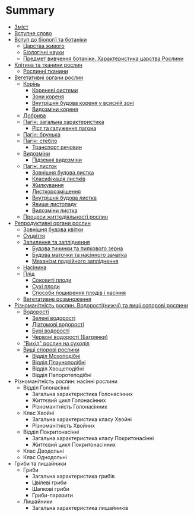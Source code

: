 # Summary

* [Зміст](README.md)
* [Вступне слово](vstup.md)
* [Вступ до бiологiї та ботанiки](1/predmet_vivchennya_biologi_osnovni_oznaki_zhivo_materi_oznachennya.md)
   * [Царства живого](1/tsarstva_zhivogo.md)
   * [Бiологiчнi науки](1/biologichni_nauki.md)
   * [Предмет вивчення ботанiки. Характеристика царства Рослини](1/predmet_vivchennya_botaniki_harakteristika_tsarstva_roslini.md)
* [Клiтина та тканини рослин](2/roslinna_klitina.md)
   * [Рослиннi тканини](2/roslinni_tkanini.md)
* [Вегетативнi органи рослин](3/organi_roslin.md)
   * [Корiнь](3/korin.md)
       * [Кореневi системи](3/korenevi_sistemi.md)
       * [Зони кореня](3/zoni_korenya.md)
       * [Внутрiшня будова кореня у всиснiй зонi](3/vnutrishnya_budova_korenya_u_vsisnii_zoni.md)
       * [Видозмiни кореня](3/vidozmini_korenya.md)
   * [Добрива](3/dobriva.md)
   * [Пагiн: загальна характеристика](3/pagin_zagalna_harakteristika.md)
       * [Рiст та галуження пагона](3/rist_ta_galuzhennya_pagona.md)
   * [Пагiн: брунька](3/pagin_brunka.md)
   * [Пагiн: стебло](3/pagin_steblo.md)
       * [Транспорт речовин](3/transport_rechovin.md)
   * [Видозмiни](3/nadzemni_vidozmini.md)
       * [Пiдземнi видозмiни](3/pidzemni_vidozmini.md)
   * [Пагiн: листок](3/pagin_listok.md)
       * [Зовнiшня будова листка](3/zovnishnya_budova_listka.md)
       * [Класифiкацiя листкiв](3/klasifikatsiya_listkiv.md)
       * [Жилкування](3/zhilkuvannya.md)
       * [Листкорозмiщення](3/listkorozmischennya.md)
       * [Внутрiшня будова листка](3/vnutrishnya_budova_listka.md)
       * [Явище листопаду](3/yavische_listopadu.md)
       * [Видозмiни листка](3/vidozmini_listka.md)
   * [Процеси життєдiяльностi рослин](3/protsesi_zhittdiyalnosti_roslin.md)
* [Репродуктивнi органи рослин](4/reproduktivni_organi_roslin.md)
   * [Зовнішня будова квітки](4/zovnishnya_budova_kvitky.md)
   * [Суцвіття](4/sutsvittya.md)
   * [Запилення та запліднення](4/zapilennya_ta_zapldnennya.md)
       * [Будова тичинки та пилкового зерна](4/budova_tichinki_ta_pilkovogo_zerna.md)
       * [Будова маточки та насінного зачатка](4/budova_matochki_ta_nasnnogo_zachatka.md)
       * [Механізм подвійного запліднення](4/mehanzm_podvinogo_zapldnennya.md)
   * [Насінина](4/nasnina.md)
   * [Плід](4/plid.md)
       * [Соковиті плоди](4/sokovyti_plody.md)
       * [Сухі плоди](4/suhi_plody.md)
       * [Способи поширення плодів і насіння](4/sposoby_poshirennya_plodiv.md)
   * [Вегетативне розмноження](4/vegetatyvne_rozmnozhennya.md)
* [Різноманітність рослин. Водорості(нижчі) та вищі сопорові рослини](5/riznomanitnist_roslyn.md)
   * [Водорості](5/vodorosti.md)
       * [Зелені водорості](5/zeleni_vodorosti.md)
       * [Діатомові водорості](5/diatomovi_vodorosti.md)
       * [Бурі водорості](5/buri_vodorosti.md)
       * [Червоні водорості (Багрянки)](5/chervoni_vodorosti_bagryanky.md)
   * ["Вихід" рослин на суходіл](5/vyhid_roslyn_na_suhodol.md)
   * [Вищі спорові рослини](5/vyschi_sporov_roslyny.md)
       * [Відділ Мохоподібні](5/viddil_mohopodibni.md)
       * [Відділ Плауноподібні](5/viddil_plaunopodibni.md)
       * Відділ Хвощеподібні
       * Відділ Папоротеподібні
* Різноманітність рослин: насінні рослини
   * Відділ Голонасінні
       * Загальна характеристика Голонасінних
       * Життєвий цикл Голонасінних
       * Різноманітність Голонасінних
   * Клас Хвойні
       * Загальна характеристика класу Хвойні
       * Різноманітність Хвойних
   * Відділ Покритонасінні
       * Загальна характеристика класу Покритонасінні
       * Життєвий цикл Покритонасінних
   * Клас Дводольні
   * Клас Однодольні
* Гриби та лишайники
   * Гриби
       * Загальна характеристика грибів
       * Цвілеві гриби
       * Шапкові гриби
       * Гриби-паразити
   * Лишайники
       * Загальна характеристика лишайників

